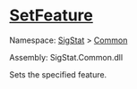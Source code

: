 # [SetFeature](./Signature-100663440.md)

Namespace: [SigStat]() > [Common](./../README.md)

Assembly: SigStat.Common.dll

Sets the specified feature.
